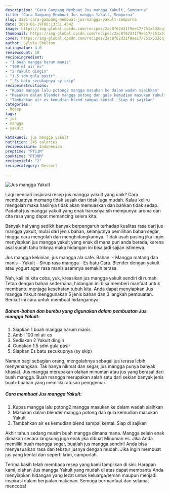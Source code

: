 ```yaml
---
description: "Cara Gampang Membuat Jus mangga Yakult, Sempurna"
title: "Cara Gampang Membuat Jus mangga Yakult, Sempurna"
slug: 2221-cara-gampang-membuat-jus-mangga-yakult-sempurna
date: 2020-06-19T00:13:51.454Z
image: https://img-global.cpcdn.com/recipes/2ac8f62d31f9ee17/751x532cq70/jus-mangga-yakult-foto-resep-utama.jpg
thumbnail: https://img-global.cpcdn.com/recipes/2ac8f62d31f9ee17/751x532cq70/jus-mangga-yakult-foto-resep-utama.jpg
cover: https://img-global.cpcdn.com/recipes/2ac8f62d31f9ee17/751x532cq70/jus-mangga-yakult-foto-resep-utama.jpg
author: Sylvia Shelton
ratingvalue: 4.6
reviewcount: 10
recipeingredient:
- "1 buah mangga harum manis"
- "100 ml air es"
- "2 Yakult dingin"
- "1.5 sdm gula pasir"
- " Es batu secukupnya sy skip"
recipeinstructions:
- "Kupas mangga lalu potong2 mangga masukan ke dalam wadah siaihkan"
- "Masukan dalam blender mangga potong dan gula kemudian masukan Yakult"
- "Tambahkan air es kemudian blend sampai kental. Siap di sajikan"
categories:
- Resep
tags:
- jus
- mangga
- yakult

katakunci: jus mangga yakult 
nutrition: 245 calories
recipecuisine: Indonesian
preptime: "PT11M"
cooktime: "PT30M"
recipeyield: "2"
recipecategory: Dessert

---
```



![Jus mangga Yakult](https://img-global.cpcdn.com/recipes/2ac8f62d31f9ee17/751x532cq70/jus-mangga-yakult-foto-resep-utama.jpg)

Lagi mencari inspirasi resep jus mangga yakult yang unik? Cara membuatnya memang tidak susah dan tidak juga mudah. Kalau keliru mengolah maka hasilnya tidak akan memuaskan dan bahkan tidak sedap. Padahal jus mangga yakult yang enak harusnya sih mempunyai aroma dan cita rasa yang dapat memancing selera kita.

Banyak hal yang sedikit banyak berpengaruh terhadap kualitas rasa dari jus mangga yakult, mulai dari jenis bahan, selanjutnya pemilihan bahan segar, hingga cara mengolah dan menghidangkannya. Tidak usah pusing jika ingin menyiapkan jus mangga yakult yang enak di mana pun anda berada, karena asal sudah tahu triknya maka hidangan ini bisa jadi sajian istimewa.

Jus mangga kekinian, jus mangga ala cafe. Bahan: - Mangga matang dan manis - Yakult - Sirup rasa mangga - Es batu Cara. Blender dengan yakult atau yogurt agar rasa manis asamnya semakin terasa.


Nah, kali ini kita coba, yuk, kreasikan jus mangga yakult sendiri di rumah. Tetap dengan bahan sederhana, hidangan ini bisa memberi manfaat untuk membantu menjaga kesehatan tubuh kita. Anda dapat menyiapkan Jus mangga Yakult menggunakan 5 jenis bahan dan 3 langkah pembuatan. Berikut ini cara untuk membuat hidangannya.

<!--inarticleads1-->

##### Bahan-bahan dan bumbu yang digunakan dalam pembuatan Jus mangga Yakult:

1. Siapkan 1 buah mangga harum manis
1. Ambil 100 ml air es
1. Sediakan 2 Yakult dingin
1. Gunakan 1.5 sdm gula pasir
1. Siapkan  Es batu secukupnya (sy skip)


Namun bagi sebagian orang, mengolahnya sebagai jus terasa lebih menyenangkan. Tak hanya nikmat dan segar, jus mangga punya banyak khasiat. Jus mangga merupakan olahan minuman atau jus yang berasal dari buah mangga. Buah mangga merupakan salah satu dari sekian banyak jenis buah-buahan yang memiliki ratusan penggemar. 

<!--inarticleads2-->

##### Cara membuat Jus mangga Yakult:

1. Kupas mangga lalu potong2 mangga masukan ke dalam wadah siaihkan
1. Masukan dalam blender mangga potong dan gula kemudian masukan Yakult
1. Tambahkan air es kemudian blend sampai kental. Siap di sajikan


Akhir tahun sedang musim buah mangga dimana mana. Mangga selain enak dimakan secara langsung juga enak jika dibuat Minuman es. Jika Anda memiliki buah mangga segar, buatlah jus mangga sendiri! Anda bisa menyesuaikan rasa dan tekstur jusnya dengan mudah. Jika ingin membuat jus yang kental dan seperti krim, campurlah. 

Terima kasih telah membaca resep yang kami tampilkan di sini. Harapan kami, olahan Jus mangga Yakult yang mudah di atas dapat membantu Anda menyiapkan hidangan yang lezat untuk keluarga/teman maupun menjadi inspirasi dalam berjualan makanan. Semoga bermanfaat dan selamat mencoba!
